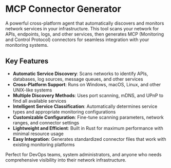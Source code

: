 # MCP Connector Generator

A powerful cross-platform agent that automatically discovers and monitors network services in your infrastructure. This tool scans your network for APIs, endpoints, logs, and other services, then generates MCP (Monitoring and Control Protocol) connectors for seamless integration with your monitoring systems.

## Key Features

- **Automatic Service Discovery**: Scans networks to identify APIs, databases, log sources, message queues, and other services
- **Cross-Platform Support**: Runs on Windows, macOS, Linux, and other UNIX-like systems
- **Multiple Discovery Methods**: Uses port scanning, mDNS, and UPnP to find all available services
- **Intelligent Service Classification**: Automatically determines service types and appropriate monitoring configurations
- **Customizable Configuration**: Fine-tune scanning parameters, network ranges, and connector settings
- **Lightweight and Efficient**: Built in Rust for maximum performance with minimal resource usage
- **Easy Integration**: Generates standardized connector files that work with existing monitoring platforms

Perfect for DevOps teams, system administrators, and anyone who needs comprehensive visibility into their network infrastructure.